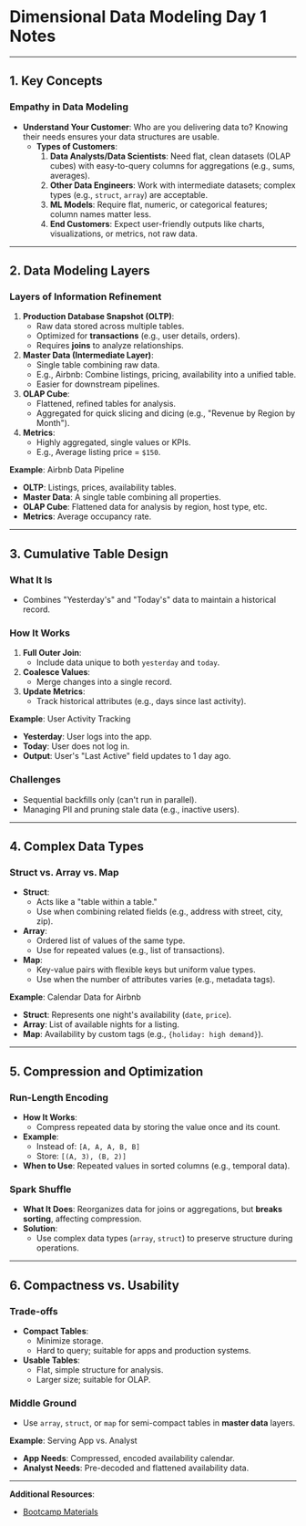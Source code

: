 # Dimensional Data Modeling Day 1 Notes

---

## **1. Key Concepts**
### **Empathy in Data Modeling**
- **Understand Your Customer**: Who are you delivering data to? Knowing their needs ensures your data structures are usable.
  - **Types of Customers**:
    1. **Data Analysts/Data Scientists**: Need flat, clean datasets (OLAP cubes) with easy-to-query columns for aggregations (e.g., sums, averages).
    2. **Other Data Engineers**: Work with intermediate datasets; complex types (e.g., `struct`, `array`) are acceptable.
    3. **ML Models**: Require flat, numeric, or categorical features; column names matter less.
    4. **End Customers**: Expect user-friendly outputs like charts, visualizations, or metrics, not raw data.

---

## **2. Data Modeling Layers**
### **Layers of Information Refinement**
1. **Production Database Snapshot (OLTP)**:
   - Raw data stored across multiple tables.
   - Optimized for **transactions** (e.g., user details, orders).
   - Requires **joins** to analyze relationships.
2. **Master Data (Intermediate Layer)**:
   - Single table combining raw data.
   - E.g., Airbnb: Combine listings, pricing, availability into a unified table.
   - Easier for downstream pipelines.
3. **OLAP Cube**:
   - Flattened, refined tables for analysis.
   - Aggregated for quick slicing and dicing (e.g., "Revenue by Region by Month").
4. **Metrics**:
   - Highly aggregated, single values or KPIs.
   - E.g., Average listing price = `$150`.

**Example**: Airbnb Data Pipeline  
- **OLTP**: Listings, prices, availability tables.  
- **Master Data**: A single table combining all properties.  
- **OLAP Cube**: Flattened data for analysis by region, host type, etc.  
- **Metrics**: Average occupancy rate.

---

## **3. Cumulative Table Design**
### **What It Is**
- Combines "Yesterday's" and "Today's" data to maintain a historical record.

### **How It Works**
1. **Full Outer Join**:
   - Include data unique to both `yesterday` and `today`.
2. **Coalesce Values**:
   - Merge changes into a single record.
3. **Update Metrics**:
   - Track historical attributes (e.g., days since last activity).

**Example**: User Activity Tracking  
- **Yesterday**: User logs into the app.  
- **Today**: User does not log in.  
- **Output**: User's "Last Active" field updates to 1 day ago.

### **Challenges**
- Sequential backfills only (can't run in parallel).
- Managing PII and pruning stale data (e.g., inactive users).

---

## **4. Complex Data Types**
### **Struct vs. Array vs. Map**
- **Struct**:
  - Acts like a "table within a table."
  - Use when combining related fields (e.g., address with street, city, zip).
- **Array**:
  - Ordered list of values of the same type.
  - Use for repeated values (e.g., list of transactions).
- **Map**:
  - Key-value pairs with flexible keys but uniform value types.
  - Use when the number of attributes varies (e.g., metadata tags).

**Example**: Calendar Data for Airbnb  
- **Struct**: Represents one night's availability (`date`, `price`).  
- **Array**: List of available nights for a listing.  
- **Map**: Availability by custom tags (e.g., `{holiday: high demand}`).

---

## **5. Compression and Optimization**
### **Run-Length Encoding**
- **How It Works**:
  - Compress repeated data by storing the value once and its count.
- **Example**:
  - Instead of: `[A, A, A, B, B]`
  - Store: `[(A, 3), (B, 2)]`
- **When to Use**: Repeated values in sorted columns (e.g., temporal data).

### **Spark Shuffle**
- **What It Does**: Reorganizes data for joins or aggregations, but **breaks sorting**, affecting compression.
- **Solution**:
  - Use complex data types (`array`, `struct`) to preserve structure during operations.

---

## **6. Compactness vs. Usability**
### **Trade-offs**
- **Compact Tables**:
  - Minimize storage.
  - Hard to query; suitable for apps and production systems.
- **Usable Tables**:
  - Flat, simple structure for analysis.
  - Larger size; suitable for OLAP.

### **Middle Ground**
- Use `array`, `struct`, or `map` for semi-compact tables in **master data** layers.

**Example**: Serving App vs. Analyst  
- **App Needs**: Compressed, encoded availability calendar.  
- **Analyst Needs**: Pre-decoded and flattened availability data.

---

**Additional Resources**:
   - [Bootcamp Materials](https://github.com/DataExpert-io/data-engineer-handbook/tree/main/bootcamp/materials/1-dimensional-data-modeling)  
